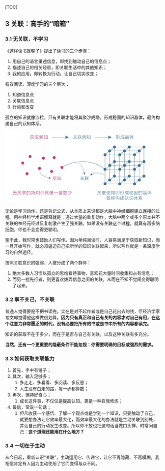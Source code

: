 
[TOC]

## 3 关联：高手的“暗箱”

### 3.1 无关联，不学习

《这样读书就够了》提出了读书的三个步骤：
1. 用自己的语言重述信息，即找到触动自己的信息点；
2. 描述自己的相关经验，即关联生活中的其他知识；
3. 我的应用，即转换为行动，让自己切实改变；

有效阅读、深度学习的三个层次：
1. 知道信息点
2. 关联信息点
3. 行动和改变

孤立的知识就像沙粒，只有关联才能将其聚沙成塔，形成稳固的知识晶体，最终构建自己的认知体系。

![关联是学习的重要环节](./pic/关联是学习的重要环节.jpeg)

无论是学习动作，还是背记公式，从本质上来说都是大脑中神经细胞建立连接的过程。用神经科学术语解释就是：通过大量的重复动作，大脑中两个或多个原本并不关联的神经元经过反复刺激产生了强关联。如果没有关联这个过程，就算有再多脑细胞，你也不会变得更聪明。

鉴于此，我时常也鼓励人们写作。因为单纯阅读时，人容易满足于获取新知识，而一旦开始写作，就必须逼迫自己把所学的知识关联起来，所以写作就是一条深度学习的自然途径。

按照关联意识的强弱，人被分成了两个群体：
1. 绝大多数人习惯以孤立的思维看待事物，喜欢花大量时间收集和占有信息；
2. 而另一批先行者，则更喜欢拨弄信息之间的关联，从而在不知不觉间变得聪明了起来。


### 3.2 事不关己，不关联

普通人觉得要是不把书读完，实在是对不起作者或是自己花出去的钱，但经济学家考文却觉得他这样做很划算。**因为只有真正和自己有关的内容才对自己有用，在这个注意力非常匮乏的时代，没有必要把所有的书或是书中所有的内容都读完。**

知识的获取不在于多少，而在于是否与自己有关联，以及这种关联有多充分。

**当然，还有一个更重要的隐蔽条件不能忽视：你需要明确的目标或强烈的需求。**

### 3.3 如何获取关联能力

1. 首先，手中有锤子；
2. 其次，输入足够多；
   1. 多走走、多看看、多阅读、多反思；
   2. 人生没有白走的路，每一步都算数；
3. 再次，保持好奇心；
   1. 成长这件事，不仅仅是提高认知，更是一种自我修炼；
4. 最后，常说一句话；
   1. 但凡收获一个感悟、了解一个观点或是学到一个知识，只要触动了自己，就要想办法让它效率最大化，而效率最大化的办法就是主动关联到别处，并让自己的行动发生改变。所以你不放也把这句话当做口头禅，时常问自己：**这个道理还能用在什么地方？**

### 3.4 一切在于主动

从今日起，重新认识“关联”，主动运用它、传递它，让它不再隐藏、不再模糊。我相信肯定有人因为主动使用了它而变得与众不同。
